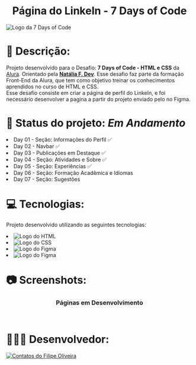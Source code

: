 <h1 align="center">Página do LinkeIn - 7 Days of Code</h1>

<a target="_blank" href="https://optimus-tech-jet.vercel.app"></a>
<img align="center" src="https://github.com/filipe-oliveiradev/OptimusTech/assets/157177590/9c2672bf-a50a-4f32-87af-80313ac4651b" alt="Logo da 7 Days of Code">

</hr>


# 📝 Descrição:

   Projeto desenvolvido para o Desafio: <b>7 Days of Code - HTML e CSS</b> da <a href="https://www.alura.com.br">Alura<a/>. Orientado pela <a href="https://github.com/natalia-fs"><b>Natália F. Dev</b></a>. Esse desafio faz parte da formação Front-End da Alura, que tem como objetivo treinar os conhecimentos aprendidos no curso de HTML e CSS.
<br>
   Esse desafio consiste em criar a página de perfil do LinkeIn, e foi necessário desenvolver a pagina a partir do projeto enviado pelo no Figma.

# 📌 Status do projeto: <i>Em Andamento</i>

<li> Day 01 - Seção: Informações do Perfil ✅
<li> Day 02 - Navbar ✅
<li> Day 03 - Publicações em Destaque ✅
<li> Day 04 - Seção: Atividades e Sobre ✅
<li> Day 05 - Seção: Experiências ✅
<li> Day 06 - Seção: Formação Acadêmica e Idiomas
<li> Day 07 - Seção: Sugestões

# 💻 Tecnologias:

Projeto desenvolvido utilizando as seguintes tecnologias:

<li> <img src="https://img.shields.io/badge/HTML5-E34F26?style=for-the-badge&logo=html5&logoColor=white" alt="Logo do HTML">
<li> <img src="https://img.shields.io/badge/CSS3-1572B6?style=for-the-badge&logo=css3&logoColor=white" alt="Logo do CSS">
<li> <img src="https://img.shields.io/badge/Figma-F24E1E?style=for-the-badge&logo=figma&logoColor=white" alt="Logo do Figma">
<li> <img src="https://img.shields.io/badge/GitHub-100000?style=for-the-badge&logo=github&logoColor=white" alt="Logo do Figma">

# 📷 Screenshots:

<div align="center">
<h3>Páginas em Desenvolvimento</h3><br>

</div>
      
</div>

# 👨🏻‍💻 Desenvolvedor:
<a target="_blank" href="https://www.linkedin.com/in/filipeoliveiradasilva/">
<img src="https://github.com/filipe-oliveiradev/aluraplus/assets/157177590/2f71879e-d9b9-4cb2-b89d-81586805a738" alt="Contatos do Filipe Oliveira"></a>
